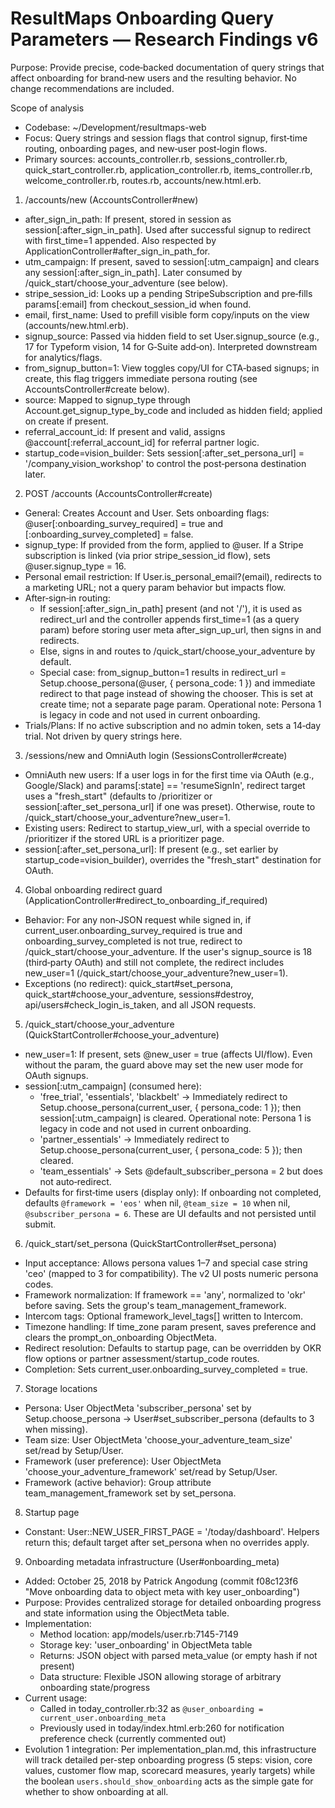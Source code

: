 # ResultMaps Onboarding Query Parameters — Research Findings v6

Purpose: Provide precise, code‑backed documentation of query strings that affect onboarding for brand‑new users and the resulting behavior. No change recommendations are included.

Scope of analysis
- Codebase: ~/Development/resultmaps-web
- Focus: Query strings and session flags that control signup, first‑time routing, onboarding pages, and new‑user post‑login flows.
- Primary sources: accounts_controller.rb, sessions_controller.rb, quick_start_controller.rb, application_controller.rb, items_controller.rb, welcome_controller.rb, routes.rb, accounts/new.html.erb.

1) /accounts/new (AccountsController#new)
- after_sign_in_path: If present, stored in session as session[:after_sign_in_path]. Used after successful signup to redirect with first_time=1 appended. Also respected by ApplicationController#after_sign_in_path_for.
- utm_campaign: If present, saved to session[:utm_campaign] and clears any session[:after_sign_in_path]. Later consumed by /quick_start/choose_your_adventure (see below).
- stripe_session_id: Looks up a pending StripeSubscription and pre‑fills params[:email] from checkout_session_id when found.
- email, first_name: Used to prefill visible form copy/inputs on the view (accounts/new.html.erb).
- signup_source: Passed via hidden field to set User.signup_source (e.g., 17 for Typeform vision, 14 for G‑Suite add‑on). Interpreted downstream for analytics/flags.
- from_signup_button=1: View toggles copy/UI for CTA‑based signups; in create, this flag triggers immediate persona routing (see AccountsController#create below).
- source: Mapped to signup_type through Account.get_signup_type_by_code and included as hidden field; applied on create if present.
- referral_account_id: If present and valid, assigns @account[:referral_account_id] for referral partner logic.
- startup_code=vision_builder: Sets session[:after_set_persona_url] = '/company_vision_workshop' to control the post‑persona destination later.

2) POST /accounts (AccountsController#create)
- General: Creates Account and User. Sets onboarding flags: @user[:onboarding_survey_required] = true and [:onboarding_survey_completed] = false.
- signup_type: If provided from the form, applied to @user. If a Stripe subscription is linked (via prior stripe_session_id flow), sets @user.signup_type = 16.
- Personal email restriction: If User.is_personal_email?(email), redirects to a marketing URL; not a query param behavior but impacts flow.
- After‑sign‑in routing:
  - If session[:after_sign_in_path] present (and not '/'), it is used as redirect_url and the controller appends first_time=1 (as a query param) before storing user meta after_sign_up_url, then signs in and redirects.
  - Else, signs in and routes to /quick_start/choose_your_adventure by default.
  - Special case: from_signup_button=1 results in redirect_url = Setup.choose_persona(@user, { persona_code: 1 }) and immediate redirect to that page instead of showing the chooser. This is set at create time; not a separate page param. Operational note: Persona 1 is legacy in code and not used in current onboarding.
- Trials/Plans: If no active subscription and no admin token, sets a 14‑day trial. Not driven by query strings here.

3) /sessions/new and OmniAuth login (SessionsController#create)
- OmniAuth new users: If a user logs in for the first time via OAuth (e.g., Google/Slack) and params[:state] == 'resumeSignIn', redirect target uses a "fresh_start" (defaults to /prioritizer or session[:after_set_persona_url] if one was preset). Otherwise, route to /quick_start/choose_your_adventure?new_user=1.
- Existing users: Redirect to startup_view_url, with a special override to /prioritizer if the stored URL is a prioritizer page.
- session[:after_set_persona_url]: If present (e.g., set earlier by startup_code=vision_builder), overrides the "fresh_start" destination for OAuth.

4) Global onboarding redirect guard (ApplicationController#redirect_to_onboarding_if_required)
- Behavior: For any non‑JSON request while signed in, if current_user.onboarding_survey_required is true and onboarding_survey_completed is not true, redirect to /quick_start/choose_your_adventure. If the user's signup_source is 18 (third‑party OAuth) and still not complete, the redirect includes new_user=1 (/quick_start/choose_your_adventure?new_user=1).
- Exceptions (no redirect): quick_start#set_persona, quick_start#choose_your_adventure, sessions#destroy, api/users#check_login_is_taken, and all JSON requests.

5) /quick_start/choose_your_adventure (QuickStartController#choose_your_adventure)
- new_user=1: If present, sets @new_user = true (affects UI/flow). Even without the param, the guard above may set the new user mode for OAuth signups.
- session[:utm_campaign] (consumed here):
  - 'free_trial', 'essentials', 'blackbelt' -> Immediately redirect to Setup.choose_persona(current_user, { persona_code: 1 }); then session[:utm_campaign] is cleared. Operational note: Persona 1 is legacy in code and not used in current onboarding.
  - 'partner_essentials' -> Immediately redirect to Setup.choose_persona(current_user, { persona_code: 5 }); then cleared.
  - 'team_essentials' -> Sets @default_subscriber_persona = 2 but does not auto‑redirect.
- Defaults for first‑time users (display only): If onboarding not completed, defaults `@framework = 'eos'` when nil, `@team_size = 10` when nil, `@subscriber_persona = 6`. These are UI defaults and not persisted until submit.

6) /quick_start/set_persona (QuickStartController#set_persona)
- Input acceptance: Allows persona values 1–7 and special case string 'ceo' (mapped to 3 for compatibility). The v2 UI posts numeric persona codes.
- Framework normalization: If framework == 'any', normalized to 'okr' before saving. Sets the group's team_management_framework.
- Intercom tags: Optional framework_level_tags[] written to Intercom.
- Timezone handling: If time_zone param present, saves preference and clears the prompt_on_onboarding ObjectMeta.
- Redirect resolution: Defaults to startup page, can be overridden by OKR flow options or partner assessment/startup_code routes.
- Completion: Sets current_user.onboarding_survey_completed = true.

7) Storage locations
- Persona: User ObjectMeta 'subscriber_persona' set by Setup.choose_persona → User#set_subscriber_persona (defaults to 3 when missing).
- Team size: User ObjectMeta 'choose_your_adventure_team_size' set/read by Setup/User.
- Framework (user preference): User ObjectMeta 'choose_your_adventure_framework' set/read by Setup/User.
- Framework (active behavior): Group attribute team_management_framework set by set_persona.

8) Startup page
- Constant: User::NEW_USER_FIRST_PAGE = '/today/dashboard'. Helpers return this; default target after set_persona when no overrides apply.

9) Onboarding metadata infrastructure (User#onboarding_meta)
- Added: October 25, 2018 by Patrick Angodung (commit f08c123f6 "Move onboarding data to object meta with key user_onboarding")
- Purpose: Provides centralized storage for detailed onboarding progress and state information using the ObjectMeta table.
- Implementation:
  - Method location: app/models/user.rb:7145-7149
  - Storage key: 'user_onboarding' in ObjectMeta table
  - Returns: JSON object with parsed meta_value (or empty hash if not present)
  - Data structure: Flexible JSON allowing storage of arbitrary onboarding state/progress
- Current usage:
  - Called in today_controller.rb:32 as `@user_onboarding = current_user.onboarding_meta`
  - Previously used in today/index.html.erb:260 for notification preference check (currently commented out)
- Evolution 1 integration: Per implementation_plan.md, this infrastructure will track detailed per-step onboarding progress (5 steps: vision, core values, customer flow map, scorecard measures, yearly targets) while the boolean `users.should_show_onboarding` acts as the simple gate for whether to show onboarding at all.